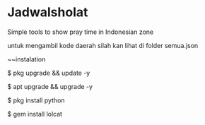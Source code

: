 # Jadwalsholat
Simple tools to show pray time in Indonesian zone

untuk mengambil kode daerah silah kan lihat di folder semua.json

~~instalation

$ pkg upgrade && update -y

$ apt upgrade && upgrade -y

$ pkg install python

$ gem install lolcat

